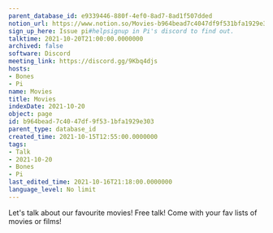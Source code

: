 ```yaml
---
parent_database_id: e9339446-880f-4ef0-8ad7-8ad1f507dded
notion_url: https://www.notion.so/Movies-b964bead7c4047df9f531bfa1929e303
sign_up_here: Issue pi#helpsignup in Pi's discord to find out.
talktime: 2021-10-20T21:00:00.0000000
archived: false
software: Discord
meeting_link: https://discord.gg/9Kbq4djs
hosts:
- Bones
- Pi
name: Movies
title: Movies
indexDate: 2021-10-20
object: page
id: b964bead-7c40-47df-9f53-1bfa1929e303
parent_type: database_id
created_time: 2021-10-15T12:55:00.0000000
tags:
- Talk
- 2021-10-20
- Bones
- Pi
last_edited_time: 2021-10-16T21:18:00.0000000
language_level: No limit
---
```


Let's talk about our favourite movies!
Free talk! Come with your fav lists of movies or films!



